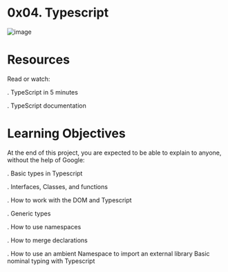 # 0x04. Typescript

![image](https://github.com/hephzibahij/alx-frontend-javascript/assets/128981877/3da18243-2e51-4a91-aaae-76bf6803c877)

# Resources

Read or watch:

. TypeScript in 5 minutes

. TypeScript documentation

# Learning Objectives

At the end of this project, you are expected to be able to explain to anyone, without the help of Google:

. Basic types in Typescript

. Interfaces, Classes, and functions

. How to work with the DOM and Typescript

. Generic types

. How to use namespaces

. How to merge declarations

. How to use an ambient Namespace to import an external library
Basic nominal typing with Typescript
